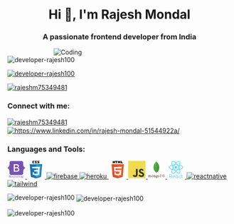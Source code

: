 
<h1 align="center">Hi 👋, I'm Rajesh Mondal</h1>
<h3 align="center">A passionate frontend developer from India</h3>

<img align="right" alt="Coding" width="400" src="https://c.tenor.com/rePDfDWO3XoAAAAd/hacking.gif"/>

<p align="left"> <img src="https://komarev.com/ghpvc/?username=developer-rajesh100&label=Profile%20views&color=0e75b6&style=flat" alt="developer-rajesh100" /> </p>

<p align="left"> <a href="https://github.com/ryo-ma/github-profile-trophy"><img src="https://github-profile-trophy.vercel.app/?username=developer-rajesh100" alt="developer-rajesh100" /></a> </p>

<p align="left"> <a href="https://twitter.com/rajeshm75349481" target="blank"><img src="https://img.shields.io/twitter/follow/rajeshm75349481?logo=twitter&style=for-the-badge" alt="rajeshm75349481" /></a> </p>

<h3 align="left">Connect with me:</h3>
<p align="left">
<a href="https://twitter.com/rajeshm75349481" target="blank"><img align="center" src="https://raw.githubusercontent.com/rahuldkjain/github-profile-readme-generator/master/src/images/icons/Social/twitter.svg" alt="rajeshm75349481" height="30" width="40" /></a>
<a href="[rajesh-mondal-51544922a/](https://www.linkedin.com/in/rajesh-mondal-51544922a/)" target="blank"><img align="center" src="https://raw.githubusercontent.com/rahuldkjain/github-profile-readme-generator/master/src/images/icons/Social/linked-in-alt.svg" alt="https://www.linkedin.com/in/rajesh-mondal-51544922a/" height="30" width="40" /></a>
</p>

<h3 align="left">Languages and Tools:</h3>
<p align="left"> <a href="https://getbootstrap.com" target="_blank" rel="noreferrer"> <img src="https://raw.githubusercontent.com/devicons/devicon/master/icons/bootstrap/bootstrap-plain-wordmark.svg" alt="bootstrap" width="40" height="40"/> </a> <a href="https://www.w3schools.com/css/" target="_blank" rel="noreferrer"> <img src="https://raw.githubusercontent.com/devicons/devicon/master/icons/css3/css3-original-wordmark.svg" alt="css3" width="40" height="40"/> </a> <a href="https://firebase.google.com/" target="_blank" rel="noreferrer"> <img src="https://www.vectorlogo.zone/logos/firebase/firebase-icon.svg" alt="firebase" width="40" height="40"/> </a> <a href="https://heroku.com" target="_blank" rel="noreferrer"> <img src="https://www.vectorlogo.zone/logos/heroku/heroku-icon.svg" alt="heroku" width="40" height="40"/> </a> <a href="https://www.w3.org/html/" target="_blank" rel="noreferrer"> <img src="https://raw.githubusercontent.com/devicons/devicon/master/icons/html5/html5-original-wordmark.svg" alt="html5" width="40" height="40"/> </a> <a href="https://developer.mozilla.org/en-US/docs/Web/JavaScript" target="_blank" rel="noreferrer"> <img src="https://raw.githubusercontent.com/devicons/devicon/master/icons/javascript/javascript-original.svg" alt="javascript" width="40" height="40"/> </a> <a href="https://www.mongodb.com/" target="_blank" rel="noreferrer"> <img src="https://raw.githubusercontent.com/devicons/devicon/master/icons/mongodb/mongodb-original-wordmark.svg" alt="mongodb" width="40" height="40"/> </a> <a href="https://reactjs.org/" target="_blank" rel="noreferrer"> <img src="https://raw.githubusercontent.com/devicons/devicon/master/icons/react/react-original-wordmark.svg" alt="react" width="40" height="40"/> </a> <a href="https://reactnative.dev/" target="_blank" rel="noreferrer"> <img src="https://reactnative.dev/img/header_logo.svg" alt="reactnative" width="40" height="40"/> </a> <a href="https://tailwindcss.com/" target="_blank" rel="noreferrer"> <img src="https://www.vectorlogo.zone/logos/tailwindcss/tailwindcss-icon.svg" alt="tailwind" width="40" height="40"/> </a> </p>

<p><img align="left" src="https://github-readme-stats.vercel.app/api/top-langs?username=developer-rajesh100&show_icons=true&locale=en&layout=compact" alt="developer-rajesh100" /></p>

<p>&nbsp;<img align="center" src="https://github-readme-stats.vercel.app/api?username=developer-rajesh100&show_icons=true&locale=en" alt="developer-rajesh100" /></p>

<p><img align="center" src="https://github-readme-streak-stats.herokuapp.com/?user=developer-rajesh100&" alt="developer-rajesh100" /></p>



